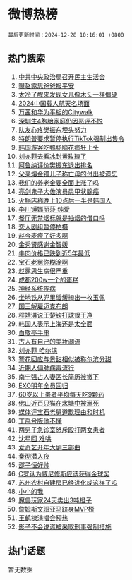 # 微博热榜

`最后更新时间：2024-12-28 10:16:01 +0800`

## 热门搜索

1. [中共中央政治局召开民主生活会](https://m.weibo.cn/search?containerid=100103type%3D1%26t%3D10%26q%3D%23%E4%B8%AD%E5%85%B1%E4%B8%AD%E5%A4%AE%E6%94%BF%E6%B2%BB%E5%B1%80%E5%8F%AC%E5%BC%80%E6%B0%91%E4%B8%BB%E7%94%9F%E6%B4%BB%E4%BC%9A%23&stream_entry_id=51&isnewpage=1&extparam=seat%3D1%26q%3D%2523%25E4%25B8%25AD%25E5%2585%25B1%25E4%25B8%25AD%25E5%25A4%25AE%25E6%2594%25BF%25E6%25B2%25BB%25E5%25B1%2580%25E5%258F%25AC%25E5%25BC%2580%25E6%25B0%2591%25E4%25B8%25BB%25E7%2594%259F%25E6%25B4%25BB%25E4%25BC%259A%2523%26pos%3D0%26filter_type%3Drealtimehot%26stream_entry_id%3D51%26c_type%3D51%26cate%3D10103%26dgr%3D0%26display_time%3D1735352160%26pre_seqid%3D1735352160065035002816)
1. [曝赵露思爸爸报平安](https://m.weibo.cn/search?containerid=100103type%3D1%26t%3D10%26q%3D%23%E6%9B%9D%E8%B5%B5%E9%9C%B2%E6%80%9D%E7%88%B8%E7%88%B8%E6%8A%A5%E5%B9%B3%E5%AE%89%23&stream_entry_id=31&isnewpage=1&extparam=seat%3D1%26cate%3D5001%26pos%3D0%26stream_entry_id%3D31%26flag%3D1%26realpos%3D1%26band_rank%3D1%26filter_type%3Drealtimehot%26q%3D%2523%25E6%259B%259D%25E8%25B5%25B5%25E9%259C%25B2%25E6%2580%259D%25E7%2588%25B8%25E7%2588%25B8%25E6%258A%25A5%25E5%25B9%25B3%25E5%25AE%2589%2523%26c_type%3D31%26lcate%3D5001%26dgr%3D0%26display_time%3D1735352160%26pre_seqid%3D1735352160065035002816)
1. [太冷了醒来发现女儿像木头一样僵硬](https://m.weibo.cn/search?containerid=100103type%3D1%26t%3D10%26q%3D%23%E5%A4%AA%E5%86%B7%E4%BA%86%E9%86%92%E6%9D%A5%E5%8F%91%E7%8E%B0%E5%A5%B3%E5%84%BF%E5%83%8F%E6%9C%A8%E5%A4%B4%E4%B8%80%E6%A0%B7%E5%83%B5%E7%A1%AC%23&stream_entry_id=31&isnewpage=1&extparam=seat%3D1%26cate%3D5001%26pos%3D1%26stream_entry_id%3D31%26flag%3D1%26realpos%3D2%26band_rank%3D2%26filter_type%3Drealtimehot%26q%3D%2523%25E5%25A4%25AA%25E5%2586%25B7%25E4%25BA%2586%25E9%2586%2592%25E6%259D%25A5%25E5%258F%2591%25E7%258E%25B0%25E5%25A5%25B3%25E5%2584%25BF%25E5%2583%258F%25E6%259C%25A8%25E5%25A4%25B4%25E4%25B8%2580%25E6%25A0%25B7%25E5%2583%25B5%25E7%25A1%25AC%2523%26c_type%3D31%26lcate%3D5001%26dgr%3D0%26display_time%3D1735352160%26pre_seqid%3D1735352160065035002816)
1. [2024中国载人航天名场面](https://m.weibo.cn/search?containerid=100103type%3D1%26t%3D10%26q%3D%232024%E4%B8%AD%E5%9B%BD%E8%BD%BD%E4%BA%BA%E8%88%AA%E5%A4%A9%E5%90%8D%E5%9C%BA%E9%9D%A2%23&stream_entry_id=31&isnewpage=1&extparam=seat%3D1%26cate%3D5001%26pos%3D2%26stream_entry_id%3D31%26flag%3D0%26realpos%3D3%26band_rank%3D3%26filter_type%3Drealtimehot%26q%3D%25232024%25E4%25B8%25AD%25E5%259B%25BD%25E8%25BD%25BD%25E4%25BA%25BA%25E8%2588%25AA%25E5%25A4%25A9%25E5%2590%258D%25E5%259C%25BA%25E9%259D%25A2%2523%26c_type%3D31%26lcate%3D5001%26dgr%3D0%26display_time%3D1735352160%26pre_seqid%3D1735352160065035002816)
1. [万茜和华为平板的Citywalk](https://m.weibo.cn/search?containerid=100103type%3D1%26t%3D10%26q%3D%23%E4%B8%87%E8%8C%9C%E5%92%8C%E5%8D%8E%E4%B8%BA%E5%B9%B3%E6%9D%BF%E7%9A%84Citywalk%23&stream_entry_id=31&isnewpage=1&extparam=seat%3D1%26cate%3D5001%26pos%3D3%26stream_entry_id%3D31%26q%3D%2523%25E4%25B8%2587%25E8%258C%259C%25E5%2592%258C%25E5%258D%258E%25E4%25B8%25BA%25E5%25B9%25B3%25E6%259D%25BF%25E7%259A%2584Citywalk%2523%26adid%3D270698%26dgr%3D0%26band_rank%3D4%26filter_type%3Drealtimehot%26lcate%3D5001%26c_type%3D31%26is_ad_pos%3D1%26topic_ad%3D1%26display_time%3D1735352160%26pre_seqid%3D1735352160065035002816)
1. [深圳生4胞胎家庭仍因恶评不悦](https://m.weibo.cn/search?containerid=100103type%3D1%26t%3D10%26q%3D%23%E6%B7%B1%E5%9C%B3%E7%94%9F4%E8%83%9E%E8%83%8E%E5%AE%B6%E5%BA%AD%E4%BB%8D%E5%9B%A0%E6%81%B6%E8%AF%84%E4%B8%8D%E6%82%A6%23&stream_entry_id=31&isnewpage=1&extparam=seat%3D1%26cate%3D5001%26pos%3D4%26stream_entry_id%3D31%26flag%3D0%26realpos%3D4%26band_rank%3D4%26filter_type%3Drealtimehot%26q%3D%2523%25E6%25B7%25B1%25E5%259C%25B3%25E7%2594%259F4%25E8%2583%259E%25E8%2583%258E%25E5%25AE%25B6%25E5%25BA%25AD%25E4%25BB%258D%25E5%259B%25A0%25E6%2581%25B6%25E8%25AF%2584%25E4%25B8%258D%25E6%2582%25A6%2523%26c_type%3D31%26lcate%3D5001%26dgr%3D0%26display_time%3D1735352160%26pre_seqid%3D1735352160065035002816)
1. [队友心疼樊振东埋头努力](https://m.weibo.cn/search?containerid=100103type%3D1%26t%3D10%26q%3D%23%E9%98%9F%E5%8F%8B%E5%BF%83%E7%96%BC%E6%A8%8A%E6%8C%AF%E4%B8%9C%E5%9F%8B%E5%A4%B4%E5%8A%AA%E5%8A%9B%23&stream_entry_id=31&isnewpage=1&extparam=seat%3D1%26cate%3D5001%26pos%3D5%26stream_entry_id%3D31%26flag%3D1%26realpos%3D5%26band_rank%3D5%26filter_type%3Drealtimehot%26q%3D%2523%25E9%2598%259F%25E5%258F%258B%25E5%25BF%2583%25E7%2596%25BC%25E6%25A8%258A%25E6%258C%25AF%25E4%25B8%259C%25E5%259F%258B%25E5%25A4%25B4%25E5%258A%25AA%25E5%258A%259B%2523%26c_type%3D31%26lcate%3D5001%26dgr%3D0%26display_time%3D1735352160%26pre_seqid%3D1735352160065035002816)
1. [特朗普要求暂停执行TikTok强制出售令](https://m.weibo.cn/search?containerid=100103type%3D1%26t%3D10%26q%3D%23%E7%89%B9%E6%9C%97%E6%99%AE%E8%A6%81%E6%B1%82%E6%9A%82%E5%81%9C%E6%89%A7%E8%A1%8CTikTok%E5%BC%BA%E5%88%B6%E5%87%BA%E5%94%AE%E4%BB%A4%23&stream_entry_id=31&isnewpage=1&extparam=seat%3D1%26cate%3D5001%26pos%3D6%26stream_entry_id%3D31%26flag%3D0%26realpos%3D6%26band_rank%3D6%26filter_type%3Drealtimehot%26q%3D%2523%25E7%2589%25B9%25E6%259C%2597%25E6%2599%25AE%25E8%25A6%2581%25E6%25B1%2582%25E6%259A%2582%25E5%2581%259C%25E6%2589%25A7%25E8%25A1%258CTikTok%25E5%25BC%25BA%25E5%2588%25B6%25E5%2587%25BA%25E5%2594%25AE%25E4%25BB%25A4%2523%26c_type%3D31%26lcate%3D5001%26dgr%3D0%26display_time%3D1735352160%26pre_seqid%3D1735352160065035002816)
1. [韩国游客吃鸭肠脑花疯狂上头](https://m.weibo.cn/search?containerid=100103type%3D1%26t%3D10%26q%3D%23%E9%9F%A9%E5%9B%BD%E6%B8%B8%E5%AE%A2%E5%90%83%E9%B8%AD%E8%82%A0%E8%84%91%E8%8A%B1%E7%96%AF%E7%8B%82%E4%B8%8A%E5%A4%B4%23&stream_entry_id=31&isnewpage=1&extparam=seat%3D1%26cate%3D5001%26pos%3D7%26stream_entry_id%3D31%26flag%3D1%26realpos%3D7%26band_rank%3D7%26filter_type%3Drealtimehot%26q%3D%2523%25E9%259F%25A9%25E5%259B%25BD%25E6%25B8%25B8%25E5%25AE%25A2%25E5%2590%2583%25E9%25B8%25AD%25E8%2582%25A0%25E8%2584%2591%25E8%258A%25B1%25E7%2596%25AF%25E7%258B%2582%25E4%25B8%258A%25E5%25A4%25B4%2523%26c_type%3D31%26lcate%3D5001%26dgr%3D0%26display_time%3D1735352160%26pre_seqid%3D1735352160065035002816)
1. [刘亦菲去看冰封黄玫瑰了](https://m.weibo.cn/search?containerid=100103type%3D1%26t%3D10%26q%3D%23%E5%88%98%E4%BA%A6%E8%8F%B2%E5%8E%BB%E7%9C%8B%E5%86%B0%E5%B0%81%E9%BB%84%E7%8E%AB%E7%91%B0%E4%BA%86%23&stream_entry_id=31&isnewpage=1&extparam=seat%3D1%26cate%3D5001%26pos%3D8%26stream_entry_id%3D31%26flag%3D0%26realpos%3D8%26band_rank%3D8%26filter_type%3Drealtimehot%26q%3D%2523%25E5%2588%2598%25E4%25BA%25A6%25E8%258F%25B2%25E5%258E%25BB%25E7%259C%258B%25E5%2586%25B0%25E5%25B0%2581%25E9%25BB%2584%25E7%258E%25AB%25E7%2591%25B0%25E4%25BA%2586%2523%26c_type%3D31%26lcate%3D5001%26dgr%3D0%26display_time%3D1735352160%26pre_seqid%3D1735352160065035002816)
1. [阿鲁纳评价樊振东退出排名](https://m.weibo.cn/search?containerid=100103type%3D1%26t%3D10%26q%3D%23%E9%98%BF%E9%B2%81%E7%BA%B3%E8%AF%84%E4%BB%B7%E6%A8%8A%E6%8C%AF%E4%B8%9C%E9%80%80%E5%87%BA%E6%8E%92%E5%90%8D%23&stream_entry_id=31&isnewpage=1&extparam=seat%3D1%26cate%3D5001%26pos%3D9%26stream_entry_id%3D31%26flag%3D1%26realpos%3D9%26band_rank%3D9%26filter_type%3Drealtimehot%26q%3D%2523%25E9%2598%25BF%25E9%25B2%2581%25E7%25BA%25B3%25E8%25AF%2584%25E4%25BB%25B7%25E6%25A8%258A%25E6%258C%25AF%25E4%25B8%259C%25E9%2580%2580%25E5%2587%25BA%25E6%258E%2592%25E5%2590%258D%2523%26c_type%3D31%26lcate%3D5001%26dgr%3D0%26display_time%3D1735352160%26pre_seqid%3D1735352160065035002816)
1. [父亲熔金镯儿子称亡母的付出被遗忘](https://m.weibo.cn/search?containerid=100103type%3D1%26t%3D10%26q%3D%23%E7%88%B6%E4%BA%B2%E7%86%94%E9%87%91%E9%95%AF%E5%84%BF%E5%AD%90%E7%A7%B0%E4%BA%A1%E6%AF%8D%E7%9A%84%E4%BB%98%E5%87%BA%E8%A2%AB%E9%81%97%E5%BF%98%23&stream_entry_id=31&isnewpage=1&extparam=seat%3D1%26cate%3D5001%26pos%3D10%26stream_entry_id%3D31%26flag%3D1%26realpos%3D10%26band_rank%3D10%26filter_type%3Drealtimehot%26q%3D%2523%25E7%2588%25B6%25E4%25BA%25B2%25E7%2586%2594%25E9%2587%2591%25E9%2595%25AF%25E5%2584%25BF%25E5%25AD%2590%25E7%25A7%25B0%25E4%25BA%25A1%25E6%25AF%258D%25E7%259A%2584%25E4%25BB%2598%25E5%2587%25BA%25E8%25A2%25AB%25E9%2581%2597%25E5%25BF%2598%2523%26c_type%3D31%26lcate%3D5001%26dgr%3D0%26display_time%3D1735352160%26pre_seqid%3D1735352160065035002816)
1. [我们的养老金要全面上涨了吗](https://m.weibo.cn/search?containerid=100103type%3D1%26t%3D10%26q%3D%23%E6%88%91%E4%BB%AC%E7%9A%84%E5%85%BB%E8%80%81%E9%87%91%E8%A6%81%E5%85%A8%E9%9D%A2%E4%B8%8A%E6%B6%A8%E4%BA%86%E5%90%97%23&stream_entry_id=31&isnewpage=1&extparam=seat%3D1%26cate%3D5001%26pos%3D11%26stream_entry_id%3D31%26flag%3D1%26realpos%3D11%26band_rank%3D11%26filter_type%3Drealtimehot%26q%3D%2523%25E6%2588%2591%25E4%25BB%25AC%25E7%259A%2584%25E5%2585%25BB%25E8%2580%2581%25E9%2587%2591%25E8%25A6%2581%25E5%2585%25A8%25E9%259D%25A2%25E4%25B8%258A%25E6%25B6%25A8%25E4%25BA%2586%25E5%2590%2597%2523%26c_type%3D31%26lcate%3D5001%26dgr%3D0%26display_time%3D1735352160%26pre_seqid%3D1735352160065035002816)
1. [亮剑鬼子大佐演员患甲状腺癌](https://m.weibo.cn/search?containerid=100103type%3D1%26t%3D10%26q%3D%23%E4%BA%AE%E5%89%91%E9%AC%BC%E5%AD%90%E5%A4%A7%E4%BD%90%E6%BC%94%E5%91%98%E6%82%A3%E7%94%B2%E7%8A%B6%E8%85%BA%E7%99%8C%23&stream_entry_id=31&isnewpage=1&extparam=seat%3D1%26cate%3D5001%26pos%3D12%26stream_entry_id%3D31%26flag%3D0%26realpos%3D12%26band_rank%3D12%26filter_type%3Drealtimehot%26q%3D%2523%25E4%25BA%25AE%25E5%2589%2591%25E9%25AC%25BC%25E5%25AD%2590%25E5%25A4%25A7%25E4%25BD%2590%25E6%25BC%2594%25E5%2591%2598%25E6%2582%25A3%25E7%2594%25B2%25E7%258A%25B6%25E8%2585%25BA%25E7%2599%258C%2523%26c_type%3D31%26lcate%3D5001%26dgr%3D0%26display_time%3D1735352160%26pre_seqid%3D1735352160065035002816)
1. [火锅店称晚上10点后一半是韩国人](https://m.weibo.cn/search?containerid=100103type%3D1%26t%3D10%26q%3D%23%E7%81%AB%E9%94%85%E5%BA%97%E7%A7%B0%E6%99%9A%E4%B8%8A10%E7%82%B9%E5%90%8E%E4%B8%80%E5%8D%8A%E6%98%AF%E9%9F%A9%E5%9B%BD%E4%BA%BA%23&stream_entry_id=31&isnewpage=1&extparam=seat%3D1%26cate%3D5001%26pos%3D13%26stream_entry_id%3D31%26flag%3D0%26realpos%3D13%26band_rank%3D13%26filter_type%3Drealtimehot%26q%3D%2523%25E7%2581%25AB%25E9%2594%2585%25E5%25BA%2597%25E7%25A7%25B0%25E6%2599%259A%25E4%25B8%258A10%25E7%2582%25B9%25E5%2590%258E%25E4%25B8%2580%25E5%258D%258A%25E6%2598%25AF%25E9%259F%25A9%25E5%259B%25BD%25E4%25BA%25BA%2523%26c_type%3D31%26lcate%3D5001%26dgr%3D0%26display_time%3D1735352160%26pre_seqid%3D1735352160065035002816)
1. [李川锤娜丽莎 纯爱](https://m.weibo.cn/search?containerid=100103type%3D1%26t%3D10%26q%3D%E6%9D%8E%E5%B7%9D%E9%94%A4%E5%A8%9C%E4%B8%BD%E8%8E%8E+%E7%BA%AF%E7%88%B1&stream_entry_id=31&isnewpage=1&extparam=seat%3D1%26cate%3D5001%26pos%3D14%26stream_entry_id%3D31%26flag%3D0%26realpos%3D14%26band_rank%3D14%26filter_type%3Drealtimehot%26q%3D%25E6%259D%258E%25E5%25B7%259D%25E9%2594%25A4%25E5%25A8%259C%25E4%25B8%25BD%25E8%258E%258E%2520%25E7%25BA%25AF%25E7%2588%25B1%26c_type%3D31%26lcate%3D5001%26dgr%3D0%26display_time%3D1735352160%26pre_seqid%3D1735352160065035002816)
1. [餐厅无禁烟标就是抽烟的借口吗](https://m.weibo.cn/search?containerid=100103type%3D1%26t%3D10%26q%3D%23%E9%A4%90%E5%8E%85%E6%97%A0%E7%A6%81%E7%83%9F%E6%A0%87%E5%B0%B1%E6%98%AF%E6%8A%BD%E7%83%9F%E7%9A%84%E5%80%9F%E5%8F%A3%E5%90%97%23&stream_entry_id=31&isnewpage=1&extparam=seat%3D1%26cate%3D5001%26pos%3D15%26stream_entry_id%3D31%26flag%3D1%26realpos%3D15%26band_rank%3D15%26filter_type%3Drealtimehot%26q%3D%2523%25E9%25A4%2590%25E5%258E%2585%25E6%2597%25A0%25E7%25A6%2581%25E7%2583%259F%25E6%25A0%2587%25E5%25B0%25B1%25E6%2598%25AF%25E6%258A%25BD%25E7%2583%259F%25E7%259A%2584%25E5%2580%259F%25E5%258F%25A3%25E5%2590%2597%2523%26c_type%3D31%26lcate%3D5001%26dgr%3D0%26display_time%3D1735352160%26pre_seqid%3D1735352160065035002816)
1. [恋人剧组暂停拍摄](https://m.weibo.cn/search?containerid=100103type%3D1%26t%3D10%26q%3D%23%E6%81%8B%E4%BA%BA%E5%89%A7%E7%BB%84%E6%9A%82%E5%81%9C%E6%8B%8D%E6%91%84%23&stream_entry_id=31&isnewpage=1&extparam=seat%3D1%26cate%3D5001%26pos%3D16%26stream_entry_id%3D31%26flag%3D0%26realpos%3D16%26band_rank%3D16%26filter_type%3Drealtimehot%26q%3D%2523%25E6%2581%258B%25E4%25BA%25BA%25E5%2589%25A7%25E7%25BB%2584%25E6%259A%2582%25E5%2581%259C%25E6%258B%258D%25E6%2591%2584%2523%26c_type%3D31%26lcate%3D5001%26dgr%3D0%26display_time%3D1735352160%26pre_seqid%3D1735352160065035002816)
1. [赵今麦瘦了好多啊](https://m.weibo.cn/search?containerid=100103type%3D1%26t%3D10%26q%3D%23%E8%B5%B5%E4%BB%8A%E9%BA%A6%E7%98%A6%E4%BA%86%E5%A5%BD%E5%A4%9A%E5%95%8A%23&stream_entry_id=31&isnewpage=1&extparam=seat%3D1%26cate%3D5001%26pos%3D17%26stream_entry_id%3D31%26flag%3D0%26realpos%3D17%26band_rank%3D17%26filter_type%3Drealtimehot%26q%3D%2523%25E8%25B5%25B5%25E4%25BB%258A%25E9%25BA%25A6%25E7%2598%25A6%25E4%25BA%2586%25E5%25A5%25BD%25E5%25A4%259A%25E5%2595%258A%2523%26c_type%3D31%26lcate%3D5001%26dgr%3D0%26display_time%3D1735352160%26pre_seqid%3D1735352160065035002816)
1. [金秀贤感谢金智媛](https://m.weibo.cn/search?containerid=100103type%3D1%26t%3D10%26q%3D%23%E9%87%91%E7%A7%80%E8%B4%A4%E6%84%9F%E8%B0%A2%E9%87%91%E6%99%BA%E5%AA%9B%23&stream_entry_id=31&isnewpage=1&extparam=seat%3D1%26cate%3D5001%26pos%3D18%26stream_entry_id%3D31%26flag%3D0%26realpos%3D18%26band_rank%3D18%26filter_type%3Drealtimehot%26q%3D%2523%25E9%2587%2591%25E7%25A7%2580%25E8%25B4%25A4%25E6%2584%259F%25E8%25B0%25A2%25E9%2587%2591%25E6%2599%25BA%25E5%25AA%259B%2523%26c_type%3D31%26lcate%3D5001%26dgr%3D0%26display_time%3D1735352160%26pre_seqid%3D1735352160065035002816)
1. [牛肉价格已跌到近5年最低](https://m.weibo.cn/search?containerid=100103type%3D1%26t%3D10%26q%3D%23%E7%89%9B%E8%82%89%E4%BB%B7%E6%A0%BC%E5%B7%B2%E8%B7%8C%E5%88%B0%E8%BF%915%E5%B9%B4%E6%9C%80%E4%BD%8E%23&stream_entry_id=31&isnewpage=1&extparam=seat%3D1%26cate%3D5001%26pos%3D19%26stream_entry_id%3D31%26flag%3D0%26realpos%3D19%26band_rank%3D19%26filter_type%3Drealtimehot%26q%3D%2523%25E7%2589%259B%25E8%2582%2589%25E4%25BB%25B7%25E6%25A0%25BC%25E5%25B7%25B2%25E8%25B7%258C%25E5%2588%25B0%25E8%25BF%25915%25E5%25B9%25B4%25E6%259C%2580%25E4%25BD%258E%2523%26c_type%3D31%26lcate%3D5001%26dgr%3D0%26display_time%3D1735352160%26pre_seqid%3D1735352160065035002816)
1. [宝石老舅你糊涂啊](https://m.weibo.cn/search?containerid=100103type%3D1%26t%3D10%26q%3D%23%E5%AE%9D%E7%9F%B3%E8%80%81%E8%88%85%E4%BD%A0%E7%B3%8A%E6%B6%82%E5%95%8A%23&stream_entry_id=31&isnewpage=1&extparam=seat%3D1%26cate%3D5001%26pos%3D20%26stream_entry_id%3D31%26flag%3D0%26realpos%3D20%26band_rank%3D20%26filter_type%3Drealtimehot%26q%3D%2523%25E5%25AE%259D%25E7%259F%25B3%25E8%2580%2581%25E8%2588%2585%25E4%25BD%25A0%25E7%25B3%258A%25E6%25B6%2582%25E5%2595%258A%2523%26c_type%3D31%26lcate%3D5001%26dgr%3D0%26display_time%3D1735352160%26pre_seqid%3D1735352160065035002816)
1. [赵露思生病很严重](https://m.weibo.cn/search?containerid=100103type%3D1%26t%3D10%26q%3D%23%E8%B5%B5%E9%9C%B2%E6%80%9D%E7%94%9F%E7%97%85%E5%BE%88%E4%B8%A5%E9%87%8D%23&stream_entry_id=31&isnewpage=1&extparam=seat%3D1%26cate%3D5001%26pos%3D21%26stream_entry_id%3D31%26flag%3D2%26realpos%3D21%26band_rank%3D21%26filter_type%3Drealtimehot%26q%3D%2523%25E8%25B5%25B5%25E9%259C%25B2%25E6%2580%259D%25E7%2594%259F%25E7%2597%2585%25E5%25BE%2588%25E4%25B8%25A5%25E9%2587%258D%2523%26c_type%3D31%26lcate%3D5001%26dgr%3D0%26display_time%3D1735352160%26pre_seqid%3D1735352160065035002816)
1. [成都200w一个的蛋糕](https://m.weibo.cn/search?containerid=100103type%3D1%26t%3D10%26q%3D%E6%88%90%E9%83%BD200w%E4%B8%80%E4%B8%AA%E7%9A%84%E8%9B%8B%E7%B3%95&stream_entry_id=31&isnewpage=1&extparam=seat%3D1%26cate%3D5001%26pos%3D22%26stream_entry_id%3D31%26flag%3D0%26realpos%3D22%26band_rank%3D22%26filter_type%3Drealtimehot%26q%3D%25E6%2588%2590%25E9%2583%25BD200w%25E4%25B8%2580%25E4%25B8%25AA%25E7%259A%2584%25E8%259B%258B%25E7%25B3%2595%26c_type%3D31%26lcate%3D5001%26dgr%3D0%26display_time%3D1735352160%26pre_seqid%3D1735352160065035002816)
1. [神经系统疾病](https://m.weibo.cn/search?containerid=100103type%3D1%26t%3D10%26q%3D%E7%A5%9E%E7%BB%8F%E7%B3%BB%E7%BB%9F%E7%96%BE%E7%97%85&stream_entry_id=31&isnewpage=1&extparam=seat%3D1%26cate%3D5001%26pos%3D23%26stream_entry_id%3D31%26flag%3D2%26realpos%3D23%26band_rank%3D23%26filter_type%3Drealtimehot%26q%3D%25E7%25A5%259E%25E7%25BB%258F%25E7%25B3%25BB%25E7%25BB%259F%25E7%2596%25BE%25E7%2597%2585%26c_type%3D31%26lcate%3D5001%26dgr%3D0%26display_time%3D1735352160%26pre_seqid%3D1735352160065035002816)
1. [坐地铁从兜里缓缓掏出一枚玉佩](https://m.weibo.cn/search?containerid=100103type%3D1%26t%3D10%26q%3D%23%E5%9D%90%E5%9C%B0%E9%93%81%E4%BB%8E%E5%85%9C%E9%87%8C%E7%BC%93%E7%BC%93%E6%8E%8F%E5%87%BA%E4%B8%80%E6%9E%9A%E7%8E%89%E4%BD%A9%23&stream_entry_id=31&isnewpage=1&extparam=seat%3D1%26cate%3D5001%26pos%3D24%26stream_entry_id%3D31%26flag%3D1%26realpos%3D24%26band_rank%3D24%26filter_type%3Drealtimehot%26q%3D%2523%25E5%259D%2590%25E5%259C%25B0%25E9%2593%2581%25E4%25BB%258E%25E5%2585%259C%25E9%2587%258C%25E7%25BC%2593%25E7%25BC%2593%25E6%258E%258F%25E5%2587%25BA%25E4%25B8%2580%25E6%259E%259A%25E7%258E%2589%25E4%25BD%25A9%2523%26c_type%3D31%26lcate%3D5001%26dgr%3D0%26display_time%3D1735352160%26pre_seqid%3D1735352160065035002816)
1. [国王解雇迈克布朗](https://m.weibo.cn/search?containerid=100103type%3D1%26t%3D10%26q%3D%23%E5%9B%BD%E7%8E%8B%E8%A7%A3%E9%9B%87%E8%BF%88%E5%85%8B%E5%B8%83%E6%9C%97%23&stream_entry_id=31&isnewpage=1&extparam=seat%3D1%26cate%3D5001%26pos%3D25%26stream_entry_id%3D31%26flag%3D0%26realpos%3D25%26band_rank%3D25%26filter_type%3Drealtimehot%26q%3D%2523%25E5%259B%25BD%25E7%258E%258B%25E8%25A7%25A3%25E9%259B%2587%25E8%25BF%2588%25E5%2585%258B%25E5%25B8%2583%25E6%259C%2597%2523%26c_type%3D31%26lcate%3D5001%26dgr%3D0%26display_time%3D1735352160%26pre_seqid%3D1735352160065035002816)
1. [程靖淇说王楚钦打球很干净](https://m.weibo.cn/search?containerid=100103type%3D1%26t%3D10%26q%3D%23%E7%A8%8B%E9%9D%96%E6%B7%87%E8%AF%B4%E7%8E%8B%E6%A5%9A%E9%92%A6%E6%89%93%E7%90%83%E5%BE%88%E5%B9%B2%E5%87%80%23&stream_entry_id=31&isnewpage=1&extparam=seat%3D1%26cate%3D5001%26pos%3D26%26stream_entry_id%3D31%26flag%3D0%26realpos%3D26%26band_rank%3D26%26filter_type%3Drealtimehot%26q%3D%2523%25E7%25A8%258B%25E9%259D%2596%25E6%25B7%2587%25E8%25AF%25B4%25E7%258E%258B%25E6%25A5%259A%25E9%2592%25A6%25E6%2589%2593%25E7%2590%2583%25E5%25BE%2588%25E5%25B9%25B2%25E5%2587%2580%2523%26c_type%3D31%26lcate%3D5001%26dgr%3D0%26display_time%3D1735352160%26pre_seqid%3D1735352160065035002816)
1. [韩国人表示上海还是太全面](https://m.weibo.cn/search?containerid=100103type%3D1%26t%3D10%26q%3D%23%E9%9F%A9%E5%9B%BD%E4%BA%BA%E8%A1%A8%E7%A4%BA%E4%B8%8A%E6%B5%B7%E8%BF%98%E6%98%AF%E5%A4%AA%E5%85%A8%E9%9D%A2%23&stream_entry_id=31&isnewpage=1&extparam=seat%3D1%26cate%3D5001%26pos%3D27%26stream_entry_id%3D31%26flag%3D0%26realpos%3D27%26band_rank%3D27%26filter_type%3Drealtimehot%26q%3D%2523%25E9%259F%25A9%25E5%259B%25BD%25E4%25BA%25BA%25E8%25A1%25A8%25E7%25A4%25BA%25E4%25B8%258A%25E6%25B5%25B7%25E8%25BF%2598%25E6%2598%25AF%25E5%25A4%25AA%25E5%2585%25A8%25E9%259D%25A2%2523%26c_type%3D31%26lcate%3D5001%26dgr%3D0%26display_time%3D1735352160%26pre_seqid%3D1735352160065035002816)
1. [白敬亭手串](https://m.weibo.cn/search?containerid=100103type%3D1%26t%3D10%26q%3D%E7%99%BD%E6%95%AC%E4%BA%AD%E6%89%8B%E4%B8%B2&stream_entry_id=31&isnewpage=1&extparam=seat%3D1%26cate%3D5001%26pos%3D28%26stream_entry_id%3D31%26flag%3D0%26realpos%3D28%26band_rank%3D28%26filter_type%3Drealtimehot%26q%3D%25E7%2599%25BD%25E6%2595%25AC%25E4%25BA%25AD%25E6%2589%258B%25E4%25B8%25B2%26c_type%3D31%26lcate%3D5001%26dgr%3D0%26display_time%3D1735352160%26pre_seqid%3D1735352160065035002816)
1. [古人有自己的美妆潮流](https://m.weibo.cn/search?containerid=100103type%3D1%26t%3D10%26q%3D%23%E5%8F%A4%E4%BA%BA%E6%9C%89%E8%87%AA%E5%B7%B1%E7%9A%84%E7%BE%8E%E5%A6%86%E6%BD%AE%E6%B5%81%23&stream_entry_id=31&isnewpage=1&extparam=seat%3D1%26cate%3D5001%26pos%3D29%26stream_entry_id%3D31%26flag%3D1%26realpos%3D29%26band_rank%3D29%26filter_type%3Drealtimehot%26q%3D%2523%25E5%258F%25A4%25E4%25BA%25BA%25E6%259C%2589%25E8%2587%25AA%25E5%25B7%25B1%25E7%259A%2584%25E7%25BE%258E%25E5%25A6%2586%25E6%25BD%25AE%25E6%25B5%2581%2523%26c_type%3D31%26lcate%3D5001%26dgr%3D0%26display_time%3D1735352160%26pre_seqid%3D1735352160065035002816)
1. [刘亦菲 哈尔滨](https://m.weibo.cn/search?containerid=100103type%3D1%26t%3D10%26q%3D%E5%88%98%E4%BA%A6%E8%8F%B2+%E5%93%88%E5%B0%94%E6%BB%A8&stream_entry_id=31&isnewpage=1&extparam=seat%3D1%26cate%3D5001%26pos%3D30%26stream_entry_id%3D31%26flag%3D0%26realpos%3D30%26band_rank%3D30%26filter_type%3Drealtimehot%26q%3D%25E5%2588%2598%25E4%25BA%25A6%25E8%258F%25B2%2520%25E5%2593%2588%25E5%25B0%2594%25E6%25BB%25A8%26c_type%3D31%26lcate%3D5001%26dgr%3D0%26display_time%3D1735352160%26pre_seqid%3D1735352160065035002816)
1. [警花回应与景甜相似被称尔滨分甜](https://m.weibo.cn/search?containerid=100103type%3D1%26t%3D10%26q%3D%23%E8%AD%A6%E8%8A%B1%E5%9B%9E%E5%BA%94%E4%B8%8E%E6%99%AF%E7%94%9C%E7%9B%B8%E4%BC%BC%E8%A2%AB%E7%A7%B0%E5%B0%94%E6%BB%A8%E5%88%86%E7%94%9C%23&stream_entry_id=31&isnewpage=1&extparam=seat%3D1%26cate%3D5001%26pos%3D31%26stream_entry_id%3D31%26flag%3D1%26realpos%3D31%26band_rank%3D31%26filter_type%3Drealtimehot%26q%3D%2523%25E8%25AD%25A6%25E8%258A%25B1%25E5%259B%259E%25E5%25BA%2594%25E4%25B8%258E%25E6%2599%25AF%25E7%2594%259C%25E7%259B%25B8%25E4%25BC%25BC%25E8%25A2%25AB%25E7%25A7%25B0%25E5%25B0%2594%25E6%25BB%25A8%25E5%2588%2586%25E7%2594%259C%2523%26c_type%3D31%26lcate%3D5001%26dgr%3D0%26display_time%3D1735352160%26pre_seqid%3D1735352160065035002816)
1. [近期人偏肺病毒流行](https://m.weibo.cn/search?containerid=100103type%3D1%26t%3D10%26q%3D%23%E8%BF%91%E6%9C%9F%E4%BA%BA%E5%81%8F%E8%82%BA%E7%97%85%E6%AF%92%E6%B5%81%E8%A1%8C%23&stream_entry_id=31&isnewpage=1&extparam=seat%3D1%26cate%3D5001%26pos%3D32%26stream_entry_id%3D31%26flag%3D1%26realpos%3D32%26band_rank%3D32%26filter_type%3Drealtimehot%26q%3D%2523%25E8%25BF%2591%25E6%259C%259F%25E4%25BA%25BA%25E5%2581%258F%25E8%2582%25BA%25E7%2597%2585%25E6%25AF%2592%25E6%25B5%2581%25E8%25A1%258C%2523%26c_type%3D31%26lcate%3D5001%26dgr%3D0%26display_time%3D1735352160%26pre_seqid%3D1735352160065035002816)
1. [南宁强占人妻区长简历被撤下](https://m.weibo.cn/search?containerid=100103type%3D1%26t%3D10%26q%3D%23%E5%8D%97%E5%AE%81%E5%BC%BA%E5%8D%A0%E4%BA%BA%E5%A6%BB%E5%8C%BA%E9%95%BF%E7%AE%80%E5%8E%86%E8%A2%AB%E6%92%A4%E4%B8%8B%23&stream_entry_id=31&isnewpage=1&extparam=seat%3D1%26cate%3D5001%26pos%3D33%26stream_entry_id%3D31%26flag%3D0%26realpos%3D33%26band_rank%3D33%26filter_type%3Drealtimehot%26q%3D%2523%25E5%258D%2597%25E5%25AE%2581%25E5%25BC%25BA%25E5%258D%25A0%25E4%25BA%25BA%25E5%25A6%25BB%25E5%258C%25BA%25E9%2595%25BF%25E7%25AE%2580%25E5%258E%2586%25E8%25A2%25AB%25E6%2592%25A4%25E4%25B8%258B%2523%26c_type%3D31%26lcate%3D5001%26dgr%3D0%26display_time%3D1735352160%26pre_seqid%3D1735352160065035002816)
1. [EXO明年全员回归](https://m.weibo.cn/search?containerid=100103type%3D1%26t%3D10%26q%3D%23EXO%E6%98%8E%E5%B9%B4%E5%85%A8%E5%91%98%E5%9B%9E%E5%BD%92%23&stream_entry_id=31&isnewpage=1&extparam=seat%3D1%26cate%3D5001%26pos%3D34%26stream_entry_id%3D31%26flag%3D0%26realpos%3D34%26band_rank%3D34%26filter_type%3Drealtimehot%26q%3D%2523EXO%25E6%2598%258E%25E5%25B9%25B4%25E5%2585%25A8%25E5%2591%2598%25E5%259B%259E%25E5%25BD%2592%2523%26c_type%3D31%26lcate%3D5001%26dgr%3D0%26display_time%3D1735352160%26pre_seqid%3D1735352160065035002816)
1. [60岁以上患者平均每天吃9颗药](https://m.weibo.cn/search?containerid=100103type%3D1%26t%3D10%26q%3D%2360%E5%B2%81%E4%BB%A5%E4%B8%8A%E6%82%A3%E8%80%85%E5%B9%B3%E5%9D%87%E6%AF%8F%E5%A4%A9%E5%90%839%E9%A2%97%E8%8D%AF%23&stream_entry_id=31&isnewpage=1&extparam=seat%3D1%26cate%3D5001%26pos%3D35%26stream_entry_id%3D31%26flag%3D1%26realpos%3D35%26band_rank%3D35%26filter_type%3Drealtimehot%26q%3D%252360%25E5%25B2%2581%25E4%25BB%25A5%25E4%25B8%258A%25E6%2582%25A3%25E8%2580%2585%25E5%25B9%25B3%25E5%259D%2587%25E6%25AF%258F%25E5%25A4%25A9%25E5%2590%25839%25E9%25A2%2597%25E8%258D%25AF%2523%26c_type%3D31%26lcate%3D5001%26dgr%3D0%26display_time%3D1735352160%26pre_seqid%3D1735352160065035002816)
1. [佛山近百只猫在水塘中被溺死](https://m.weibo.cn/search?containerid=100103type%3D1%26t%3D10%26q%3D%23%E4%BD%9B%E5%B1%B1%E8%BF%91%E7%99%BE%E5%8F%AA%E7%8C%AB%E5%9C%A8%E6%B0%B4%E5%A1%98%E4%B8%AD%E8%A2%AB%E6%BA%BA%E6%AD%BB%23&stream_entry_id=31&isnewpage=1&extparam=seat%3D1%26cate%3D5001%26pos%3D36%26stream_entry_id%3D31%26flag%3D0%26realpos%3D36%26band_rank%3D36%26filter_type%3Drealtimehot%26q%3D%2523%25E4%25BD%259B%25E5%25B1%25B1%25E8%25BF%2591%25E7%2599%25BE%25E5%258F%25AA%25E7%258C%25AB%25E5%259C%25A8%25E6%25B0%25B4%25E5%25A1%2598%25E4%25B8%25AD%25E8%25A2%25AB%25E6%25BA%25BA%25E6%25AD%25BB%2523%26c_type%3D31%26lcate%3D5001%26dgr%3D0%26display_time%3D1735352160%26pre_seqid%3D1735352160065035002816)
1. [媒体评宝石老舅道歉理由和时机](https://m.weibo.cn/search?containerid=100103type%3D1%26t%3D10%26q%3D%23%E5%AA%92%E4%BD%93%E8%AF%84%E5%AE%9D%E7%9F%B3%E8%80%81%E8%88%85%E9%81%93%E6%AD%89%E7%90%86%E7%94%B1%E5%92%8C%E6%97%B6%E6%9C%BA%23&stream_entry_id=31&isnewpage=1&extparam=seat%3D1%26cate%3D5001%26pos%3D37%26stream_entry_id%3D31%26flag%3D0%26realpos%3D37%26band_rank%3D37%26filter_type%3Drealtimehot%26q%3D%2523%25E5%25AA%2592%25E4%25BD%2593%25E8%25AF%2584%25E5%25AE%259D%25E7%259F%25B3%25E8%2580%2581%25E8%2588%2585%25E9%2581%2593%25E6%25AD%2589%25E7%2590%2586%25E7%2594%25B1%25E5%2592%258C%25E6%2597%25B6%25E6%259C%25BA%2523%26c_type%3D31%26lcate%3D5001%26dgr%3D0%26display_time%3D1735352160%26pre_seqid%3D1735352160065035002816)
1. [丁禹兮版他不懂](https://m.weibo.cn/search?containerid=100103type%3D1%26t%3D10%26q%3D%23%E4%B8%81%E7%A6%B9%E5%85%AE%E7%89%88%E4%BB%96%E4%B8%8D%E6%87%82%23&stream_entry_id=31&isnewpage=1&extparam=seat%3D1%26cate%3D5001%26pos%3D38%26stream_entry_id%3D31%26flag%3D0%26realpos%3D38%26band_rank%3D38%26filter_type%3Drealtimehot%26q%3D%2523%25E4%25B8%2581%25E7%25A6%25B9%25E5%2585%25AE%25E7%2589%2588%25E4%25BB%2596%25E4%25B8%258D%25E6%2587%2582%2523%26c_type%3D31%26lcate%3D5001%26dgr%3D0%26display_time%3D1735352160%26pre_seqid%3D1735352160065035002816)
1. [两男子急诊室怒斥殴打两女患者](https://m.weibo.cn/search?containerid=100103type%3D1%26t%3D10%26q%3D%23%E4%B8%A4%E7%94%B7%E5%AD%90%E6%80%A5%E8%AF%8A%E5%AE%A4%E6%80%92%E6%96%A5%E6%AE%B4%E6%89%93%E4%B8%A4%E5%A5%B3%E6%82%A3%E8%80%85%23&stream_entry_id=31&isnewpage=1&extparam=seat%3D1%26cate%3D5001%26pos%3D39%26stream_entry_id%3D31%26flag%3D1%26realpos%3D39%26band_rank%3D39%26filter_type%3Drealtimehot%26q%3D%2523%25E4%25B8%25A4%25E7%2594%25B7%25E5%25AD%2590%25E6%2580%25A5%25E8%25AF%258A%25E5%25AE%25A4%25E6%2580%2592%25E6%2596%25A5%25E6%25AE%25B4%25E6%2589%2593%25E4%25B8%25A4%25E5%25A5%25B3%25E6%2582%25A3%25E8%2580%2585%2523%26c_type%3D31%26lcate%3D5001%26dgr%3D0%26display_time%3D1735352160%26pre_seqid%3D1735352160065035002816)
1. [沈星回 难哄](https://m.weibo.cn/search?containerid=100103type%3D1%26t%3D10%26q%3D%E6%B2%88%E6%98%9F%E5%9B%9E+%E9%9A%BE%E5%93%84&stream_entry_id=31&isnewpage=1&extparam=seat%3D1%26cate%3D5001%26pos%3D40%26stream_entry_id%3D31%26flag%3D0%26realpos%3D40%26band_rank%3D40%26filter_type%3Drealtimehot%26q%3D%25E6%25B2%2588%25E6%2598%259F%25E5%259B%259E%2520%25E9%259A%25BE%25E5%2593%2584%26c_type%3D31%26lcate%3D5001%26dgr%3D0%26display_time%3D1735352160%26pre_seqid%3D1735352160065035002816)
1. [爱奇艺开年大剧三部曲](https://m.weibo.cn/search?containerid=100103type%3D1%26t%3D10%26q%3D%23%E7%88%B1%E5%A5%87%E8%89%BA%E5%BC%80%E5%B9%B4%E5%A4%A7%E5%89%A7%E4%B8%89%E9%83%A8%E6%9B%B2%23&stream_entry_id=31&isnewpage=1&extparam=seat%3D1%26cate%3D5001%26pos%3D41%26stream_entry_id%3D31%26flag%3D0%26realpos%3D41%26band_rank%3D41%26filter_type%3Drealtimehot%26q%3D%2523%25E7%2588%25B1%25E5%25A5%2587%25E8%2589%25BA%25E5%25BC%2580%25E5%25B9%25B4%25E5%25A4%25A7%25E5%2589%25A7%25E4%25B8%2589%25E9%2583%25A8%25E6%259B%25B2%2523%26c_type%3D31%26lcate%3D5001%26dgr%3D0%26display_time%3D1735352160%26pre_seqid%3D1735352160065035002816)
1. [秦彻潜入夜](https://m.weibo.cn/search?containerid=100103type%3D1%26t%3D10%26q%3D%23%E7%A7%A6%E5%BD%BB%E6%BD%9C%E5%85%A5%E5%A4%9C%23&stream_entry_id=31&isnewpage=1&extparam=seat%3D1%26cate%3D5001%26pos%3D42%26stream_entry_id%3D31%26flag%3D1%26realpos%3D42%26band_rank%3D42%26filter_type%3Drealtimehot%26q%3D%2523%25E7%25A7%25A6%25E5%25BD%25BB%25E6%25BD%259C%25E5%2585%25A5%25E5%25A4%259C%2523%26c_type%3D31%26lcate%3D5001%26dgr%3D0%26display_time%3D1735352160%26pre_seqid%3D1735352160065035002816)
1. [邵子恒好帅](https://m.weibo.cn/search?containerid=100103type%3D1%26t%3D10%26q%3D%E9%82%B5%E5%AD%90%E6%81%92%E5%A5%BD%E5%B8%85&stream_entry_id=31&isnewpage=1&extparam=seat%3D1%26cate%3D5001%26pos%3D43%26stream_entry_id%3D31%26flag%3D1%26realpos%3D43%26band_rank%3D43%26filter_type%3Drealtimehot%26q%3D%25E9%2582%25B5%25E5%25AD%2590%25E6%2581%2592%25E5%25A5%25BD%25E5%25B8%2585%26c_type%3D31%26lcate%3D5001%26dgr%3D0%26display_time%3D1735352160%26pre_seqid%3D1735352160065035002816)
1. [C罗认为威尼修斯应该获得金球奖](https://m.weibo.cn/search?containerid=100103type%3D1%26t%3D10%26q%3D%23C%E7%BD%97%E8%AE%A4%E4%B8%BA%E5%A8%81%E5%B0%BC%E4%BF%AE%E6%96%AF%E5%BA%94%E8%AF%A5%E8%8E%B7%E5%BE%97%E9%87%91%E7%90%83%E5%A5%96%23&stream_entry_id=31&isnewpage=1&extparam=seat%3D1%26cate%3D5001%26pos%3D44%26stream_entry_id%3D31%26flag%3D1%26realpos%3D44%26band_rank%3D44%26filter_type%3Drealtimehot%26q%3D%2523C%25E7%25BD%2597%25E8%25AE%25A4%25E4%25B8%25BA%25E5%25A8%2581%25E5%25B0%25BC%25E4%25BF%25AE%25E6%2596%25AF%25E5%25BA%2594%25E8%25AF%25A5%25E8%258E%25B7%25E5%25BE%2597%25E9%2587%2591%25E7%2590%2583%25E5%25A5%2596%2523%26c_type%3D31%26lcate%3D5001%26dgr%3D0%26display_time%3D1735352160%26pre_seqid%3D1735352160065035002816)
1. [苏州农村自建房已经进化成这样了吗](https://m.weibo.cn/search?containerid=100103type%3D1%26t%3D10%26q%3D%E8%8B%8F%E5%B7%9E%E5%86%9C%E6%9D%91%E8%87%AA%E5%BB%BA%E6%88%BF%E5%B7%B2%E7%BB%8F%E8%BF%9B%E5%8C%96%E6%88%90%E8%BF%99%E6%A0%B7%E4%BA%86%E5%90%97&stream_entry_id=31&isnewpage=1&extparam=seat%3D1%26cate%3D5001%26pos%3D45%26stream_entry_id%3D31%26flag%3D0%26realpos%3D45%26band_rank%3D45%26filter_type%3Drealtimehot%26q%3D%25E8%258B%258F%25E5%25B7%259E%25E5%2586%259C%25E6%259D%2591%25E8%2587%25AA%25E5%25BB%25BA%25E6%2588%25BF%25E5%25B7%25B2%25E7%25BB%258F%25E8%25BF%259B%25E5%258C%2596%25E6%2588%2590%25E8%25BF%2599%25E6%25A0%25B7%25E4%25BA%2586%25E5%2590%2597%26c_type%3D31%26lcate%3D5001%26dgr%3D0%26display_time%3D1735352160%26pre_seqid%3D1735352160065035002816)
1. [小小的我](https://m.weibo.cn/search?containerid=100103type%3D1%26t%3D10%26q%3D%E5%B0%8F%E5%B0%8F%E7%9A%84%E6%88%91&stream_entry_id=31&isnewpage=1&extparam=seat%3D1%26cate%3D5001%26pos%3D46%26stream_entry_id%3D31%26flag%3D1%26realpos%3D46%26band_rank%3D46%26filter_type%3Drealtimehot%26q%3D%25E5%25B0%258F%25E5%25B0%258F%25E7%259A%2584%25E6%2588%2591%26c_type%3D31%26lcate%3D5001%26dgr%3D0%26display_time%3D1735352160%26pre_seqid%3D1735352160065035002816)
1. [魔兽玩家24天卖出3吨橙子](https://m.weibo.cn/search?containerid=100103type%3D1%26t%3D10%26q%3D%23%E9%AD%94%E5%85%BD%E7%8E%A9%E5%AE%B624%E5%A4%A9%E5%8D%96%E5%87%BA3%E5%90%A8%E6%A9%99%E5%AD%90%23&stream_entry_id=31&isnewpage=1&extparam=seat%3D1%26cate%3D5001%26pos%3D47%26stream_entry_id%3D31%26flag%3D1%26realpos%3D47%26band_rank%3D47%26filter_type%3Drealtimehot%26q%3D%2523%25E9%25AD%2594%25E5%2585%25BD%25E7%258E%25A9%25E5%25AE%25B624%25E5%25A4%25A9%25E5%258D%2596%25E5%2587%25BA3%25E5%2590%25A8%25E6%25A9%2599%25E5%25AD%2590%2523%26c_type%3D31%26lcate%3D5001%26dgr%3D0%26display_time%3D1735352160%26pre_seqid%3D1735352160065035002816)
1. [詹姆斯文班亚马跻身MVP榜](https://m.weibo.cn/search?containerid=100103type%3D1%26t%3D10%26q%3D%23%E8%A9%B9%E5%A7%86%E6%96%AF%E6%96%87%E7%8F%AD%E4%BA%9A%E9%A9%AC%E8%B7%BB%E8%BA%ABMVP%E6%A6%9C%23&stream_entry_id=31&isnewpage=1&extparam=seat%3D1%26cate%3D5001%26pos%3D48%26stream_entry_id%3D31%26flag%3D1%26realpos%3D48%26band_rank%3D48%26filter_type%3Drealtimehot%26q%3D%2523%25E8%25A9%25B9%25E5%25A7%2586%25E6%2596%25AF%25E6%2596%2587%25E7%258F%25AD%25E4%25BA%259A%25E9%25A9%25AC%25E8%25B7%25BB%25E8%25BA%25ABMVP%25E6%25A6%259C%2523%26c_type%3D31%26lcate%3D5001%26dgr%3D0%26display_time%3D1735352160%26pre_seqid%3D1735352160065035002816)
1. [王鹤棣演唱会预热](https://m.weibo.cn/search?containerid=100103type%3D1%26t%3D10%26q%3D%23%E7%8E%8B%E9%B9%A4%E6%A3%A3%E6%BC%94%E5%94%B1%E4%BC%9A%E9%A2%84%E7%83%AD%23&stream_entry_id=31&isnewpage=1&extparam=seat%3D1%26cate%3D5001%26pos%3D49%26stream_entry_id%3D31%26flag%3D1%26realpos%3D49%26band_rank%3D49%26filter_type%3Drealtimehot%26q%3D%2523%25E7%258E%258B%25E9%25B9%25A4%25E6%25A3%25A3%25E6%25BC%2594%25E5%2594%25B1%25E4%25BC%259A%25E9%25A2%2584%25E7%2583%25AD%2523%26c_type%3D31%26lcate%3D5001%26dgr%3D0%26display_time%3D1735352160%26pre_seqid%3D1735352160065035002816)
1. [影子不会说谎被采取刑事强制措施](https://m.weibo.cn/search?containerid=100103type%3D1%26t%3D10%26q%3D%23%E5%BD%B1%E5%AD%90%E4%B8%8D%E4%BC%9A%E8%AF%B4%E8%B0%8E%E8%A2%AB%E9%87%87%E5%8F%96%E5%88%91%E4%BA%8B%E5%BC%BA%E5%88%B6%E6%8E%AA%E6%96%BD%23&stream_entry_id=31&isnewpage=1&extparam=seat%3D1%26cate%3D5001%26pos%3D50%26stream_entry_id%3D31%26flag%3D0%26realpos%3D50%26band_rank%3D50%26filter_type%3Drealtimehot%26q%3D%2523%25E5%25BD%25B1%25E5%25AD%2590%25E4%25B8%258D%25E4%25BC%259A%25E8%25AF%25B4%25E8%25B0%258E%25E8%25A2%25AB%25E9%2587%2587%25E5%258F%2596%25E5%2588%2591%25E4%25BA%258B%25E5%25BC%25BA%25E5%2588%25B6%25E6%258E%25AA%25E6%2596%25BD%2523%26c_type%3D31%26lcate%3D5001%26dgr%3D0%26display_time%3D1735352160%26pre_seqid%3D1735352160065035002816)

## 热门话题

暂无数据
